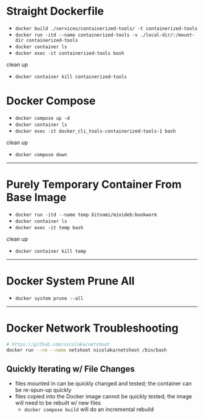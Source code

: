 # Straight Dockerfile
- `docker build ./services/containerized-tools/ -t containerized-tools`
- `docker run -itd --name containerized-tools -v ./local-dir/:/mount-dir containerized-tools`
- `docker container ls`
- `docker exec -it containerized-tools bash`

clean up
- `docker container kill containerized-tools`

# Docker Compose
- `docker compose up -d`
- `docker container ls`
- `docker exec -it docker_cli_tools-containerized-tools-1 bash`

clean up
- `docker compose down`

---
# Purely Temporary Container From Base Image
- `docker run -itd --name temp bitnami/minideb:bookworm`
- `docker container ls`
- `docker exec -it temp bash`

clean up
- `docker container kill temp`

---
# Docker System Prune All
- `docker system prune --all`

---
# Docker Network Troubleshooting
```bash
# https://github.com/nicolaka/netshoot
docker run --rm --name netshoot nicolaka/netshoot /bin/bash
```

## Quickly Iterating w/ File Changes
- files mounted in can be quickly changed and tested; the container can be re-spun-up quickly
- files copied into the Docker image cannot be quickly tested; the image will need to be rebuilt w/ new files
    - `docker compose build` will do an incremental rebuild
